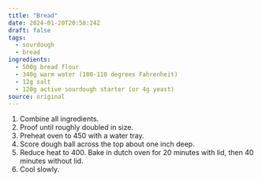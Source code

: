 ```yaml
---
title: "Bread"
date: 2024-01-20T20:58:24Z
draft: false
tags:
  - sourdough
  - bread
ingredients:
  - 500g bread flour
  - 340g warm water (100-110 degrees Fahrenheit)
  - 12g salt
  - 120g active sourdough starter (or 4g yeast)
source: original
---
```


1. Combine all ingredients.
2. Proof until roughly doubled in size.
3. Preheat oven to 450 with a water tray.
4. Score dough ball across the top about one inch deep.
5. Reduce heat to 400. Bake in dutch oven for 20 minutes with lid, then 40 minutes without lid.
6. Cool slowly.
